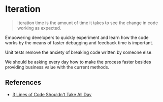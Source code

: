 # Iteration

> Iteration time is the amount of time it takes to see the change in code working
as expected.

Empowering developers to quickly experiment and learn how the code works by the
means of faster debugging and feedback time is important.

Unit tests remove the anxiety of breaking code written by someone else.

We should be asking every day how to make the process faster besides providing
business value with the current methods.

## References

- [3 Lines of Code Shouldn't Take All Day](https://devtails.xyz/3-lines-of-code-shouldnt-take-all-day)
